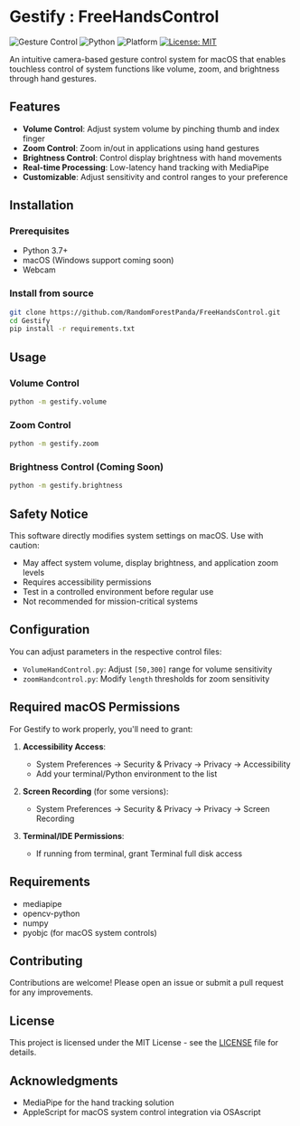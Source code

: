 
# Gestify : FreeHandsControl

![Gesture Control](https://img.shields.io/badge/Gesture-Control-blue)
![Python](https://img.shields.io/badge/Python-3.7%2B-green)
![Platform](https://img.shields.io/badge/Platform-macOS-lightgrey)
[![License: MIT](https://img.shields.io/badge/License-MIT-yellow.svg)](https://opensource.org/licenses/MIT)

An intuitive camera-based gesture control system for macOS that enables touchless control of system functions like volume, zoom, and brightness through hand gestures.

## Features

- **Volume Control**: Adjust system volume by pinching thumb and index finger
- **Zoom Control**: Zoom in/out in applications using hand gestures
- **Brightness Control**: Control display brightness with hand movements
- **Real-time Processing**: Low-latency hand tracking with MediaPipe
- **Customizable**: Adjust sensitivity and control ranges to your preference

## Installation

### Prerequisites
- Python 3.7+
- macOS (Windows support coming soon)
- Webcam 



### Install from source
```bash
git clone https://github.com/RandomForestPanda/FreeHandsControl.git
cd Gestify
pip install -r requirements.txt
```

## Usage

### Volume Control
```bash
python -m gestify.volume
```

### Zoom Control
```bash
python -m gestify.zoom
```

### Brightness Control (Coming Soon)
```bash
python -m gestify.brightness
```

## Safety Notice

This software directly modifies system settings on macOS. Use with caution:
- May affect system volume, display brightness, and application zoom levels
- Requires accessibility permissions
- Test in a controlled environment before regular use
- Not recommended for mission-critical systems

## Configuration

You can adjust parameters in the respective control files:
- `VolumeHandControl.py`: Adjust `[50,300]` range for volume sensitivity
- `zoomHandcontrol.py`: Modify `length` thresholds for zoom sensitivity

## Required macOS Permissions

For Gestify to work properly, you'll need to grant:

1. **Accessibility Access**:
   - System Preferences → Security & Privacy → Privacy → Accessibility
   - Add your terminal/Python environment to the list

2. **Screen Recording** (for some versions):
   - System Preferences → Security & Privacy → Privacy → Screen Recording

3. **Terminal/IDE Permissions**:
   - If running from terminal, grant Terminal full disk access

## Requirements

- mediapipe
- opencv-python
- numpy
- pyobjc (for macOS system controls)

## Contributing

Contributions are welcome! Please open an issue or submit a pull request for any improvements.

## License

This project is licensed under the MIT License - see the [LICENSE](LICENSE) file for details.
## Acknowledgments

- MediaPipe for the hand tracking solution
- AppleScript for macOS system control integration via OSAscript
```
